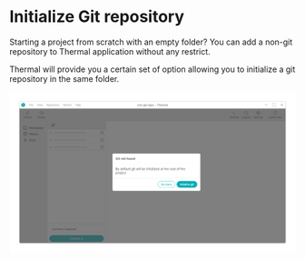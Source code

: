 # Initialize Git repository

Starting a project from scratch with an empty folder? You can add a non-git repository to Thermal application without any restrict.

Thermal will provide you a certain set of option allowing you to initialize a git repository in the same folder.

![](./images/initialize-git-repository.png)
